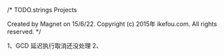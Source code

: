 /* 
  TODO.strings
  Projects

  Created by Magnet on 15/6/22.
  Copyright (c) 2015年 ikefou.com. All rights reserved.
*/



1、GCD 延迟执行取消还没处理
2、